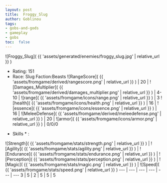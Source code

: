 ```yaml
---
layout: post
title:  Froggy_Slug
author: Goblinou
tags:
- gobs-and-gods
- gameplay
- gobs
toc:  false
---
```


![Froggy_Slug]( {{ 'assets/generated/enemies/froggy_slug.jpg' | relative_url }} )
- Rating: 151
- Race: Slug  Faction:Beasts
![RangeScore]( {{ 'assets/fromgame/derived/rangescore.png' | relative_url }} ) | 20 | ![Damages_Multiplier]( {{ 'assets/fromgame/derived/damages_multiplier.png' | relative_url }} ) | 4-10 | ![range]( {{ 'assets/fromgame/icons/range.png' | relative_url }} ) | 3
![health]( {{ 'assets/fromgame/icons/health.png' | relative_url }} ) | 16 | ![essence]( {{ 'assets/fromgame/icons/essence.png' | relative_url }} ) | 16 | ![MeleeDefense]( {{ 'assets/fromgame/derived/meleedefense.png' | relative_url }} ) | 20 | ![armor]( {{ 'assets/fromgame/icons/armor.png' | relative_url }} ) | 0/0/0
* Skills * : 

![Strength]( {{ 'assets/fromgame/stats/strength.png' | relative_url }} ) | ![Agility]( {{ 'assets/fromgame/stats/agility.png' | relative_url }} ) | ![Endurance]( {{ 'assets/fromgame/stats/endurance.png' | relative_url }} ) | ![Perception]( {{ 'assets/fromgame/stats/perception.png' | relative_url }} ) | ![Magic]( {{ 'assets/fromgame/stats/magic.png' | relative_url }} ) | ![Speed]( {{ 'assets/fromgame/stats/speed.png' | relative_url }} )
--- | --- | --- | --- | --- | ---
3 | 5 | 2 | 5 | 5 | 5
